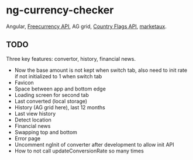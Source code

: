 # ng-currency-checker

Angular, [Freecurrency API](https://freecurrencyapi.com/), AG grid,
[Country Flags API](https://flagsapi.com/),
[marketaux](https://www.marketaux.com/).

## TODO

Three key features: convertor, history, financial news.

- Now the base amount is not kept when switch tab, also need to init rate if not
  initialized to 1 when switch tab
- Favicon
- Space between app and bottom edge
- Loading screen for second tab
- Last converted (local storage)
- History (AG grid here), last 12 months
- Last view history
- Detect location
- Financial news
- Swapping top and bottom
- Error page
- Uncomment ngInit of converter after development to allow init API
- How to not call updateConversionRate so many times
